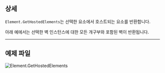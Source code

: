 ## 상세
`Element.GetHostedElements`는 선택한 요소에서 호스트되는 요소를 반환합니다.

아래 예에서는 선택한 벽 인스턴스에 대한 모든 개구부와 포함된 벽이 반환됩니다.
___
## 예제 파일

![Element.GetHostedElements](./Revit.Elements.Element.GetHostedElements_img.jpg)
